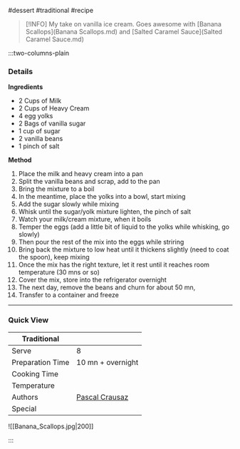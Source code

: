 #dessert #traditional #recipe

> [!INFO]
> My take on vanilla ice cream. Goes awesome with [Banana Scallops](Banana Scallops.md) and [Salted Caramel Sauce](Salted Caramel Sauce.md)

:::two-columns-plain

### Details
**Ingredients**

- 2 Cups of Milk
- 2 Cups of Heavy Cream
- 4 egg yolks
- 2 Bags of vanilla sugar
- 1 cup of sugar
- 2 vanilla beans
- 1 pinch of salt


**Method**

1. Place the milk and heavy cream into a pan
2. Split the vanilla beans and scrap, add to the pan
3. Bring the mixture to a boil
4. In the meantime, place the yolks into a bowl, start mixing
5. Add the sugar slowly while mixing
6. Whisk until the sugar/yolk mixture lighten, the pinch of salt
7. Watch your milk/cream mixture, when it boils
8. Temper the eggs (add a little bit of liquid to the yolks while whisking, go slowly)
9. Then pour the rest of the mix into the eggs while striring
10. Bring back the mixture to low heat until it thickens slightly (need to coat the spoon), keep mixing
11. Once the mix has the right texture, let it rest until it reaches room temperature (30 mns or so)
12. Cover the mix, store into the refrigerator overnight
13. The next day, remove the beans and churn for about 50 mn, 
14. Transfer to a container and freeze

* * *




### Quick View
| Traditional      |                                                |
| ---------------- | ---------------------------------------------- |
| Serve            | 8                                              |
| Preparation Time | 10 mn + overnight                              |
| Cooking Time     |                                                |
| Temperature      |                                                |
| Authors          | [Pascal Crausaz](mailto:pascal@askpascal.com)  |
| Special          |                                                |

![[Banana_Scallops.jpg|200]]

:::

